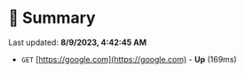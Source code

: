# 📖 Summary
Last updated: **8/9/2023, 4:42:45 AM**

- `GET` [https://google.com](https://google.com) - **Up** (169ms)
